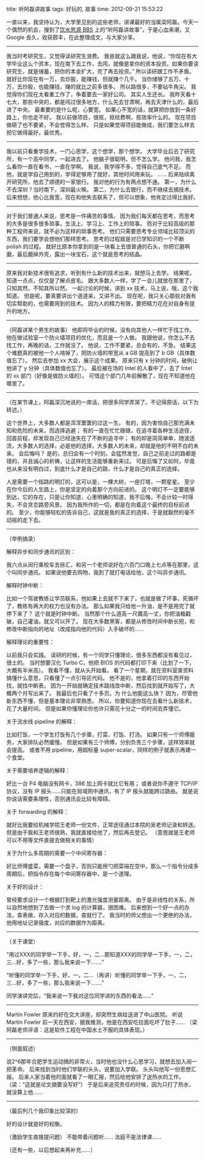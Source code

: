 title: 听阿磊讲故事
tags: 好玩的, 故事
time: 2012-09-21 15:53:22

一直以来，我坚持认为，大学里见到的这些老师，讲课最好的当属梁阿磊。今天一个偶然的机会，搜到了[饮水思源 BBS](http://bbs.sjtu.edu.cn) 上的“听阿磊讲故事”，于是心血来潮，又 Google 良久，收获颇丰，在此整理成文，与大家分享。

-----

我当时考研究生，又觉得读研究生浪费。
我爸就这么跟我说，他说，“你现在有大学毕业这么个资本，现在南下去工作，去闯，就像是拿你的资本投资。如果你要读研究生，就是储蓄，把你的本金扩大，完了再去投资。”
所以读研跟工作不矛盾。
就好比你现在有一万，去炒股，能赚钱，但就赚个几千。
当你储够了五万、十万，去炒股，也能赚钱，赚的就比之前多很多。
所以路很多，不要钻牛角尖。
我觉得你们现在太看重工作了，争着要去一家好公司。
其实人生还长。
我昨天看十七大，那些中央的，都是闯过很多地方，什么先去甘肃啊，再去天津什么的，最后进了中央。
最重要的是什么呢，心要宽。
如果心不宽的话，就算把你放到一条好路上，你也走不好。
我以前做项目，很抠，抠经费啊，抠效率什么的。
现在项目做砸了也不要紧，不会觉得怎么样。
只是如果觉得项目能做成，我们要怎么样去把它做得最好，最优秀。

-----

我以前只看重学技术，一门心思学，这个想学，那个想学。
大学毕业后去了研究所，有一个高中同学，一起进去了。
他脑子很聪明，但不怎么学。
他问我，我怎么看你一直在看书，一直在学啊。
我说，我学得不多，觉得自己底气不足。
而他，就是学自己用到的，学得足够用了就好，其他时间用来玩。
……
后来陆续离开研究所，他去了顺德的一家银行。
我对他的行为有两点想不通。
第一，为什么不去深圳？当时南下，深圳最火嘛。
第二，为什么去银行，而不继续去搞技术。
后来想想，他心比我宽，现在和他失去联系了，但可以想象，他肯定过得比我好。

-----

对于我们普通人来说，思考是一件痛苦的事情。
因为我们每天都在思考，而思考的大多是很多很多琐事，生活上、学习上、工作上的琐事。
而对于比较高级的那种工程师来说，就不必为这样的琐事思考。
他们只需要思考专业领域比较顶尖的东西，我们要学会想他们那样思考。
思考的过程就是对已学知识的一个不断 polish 的过程。
就好比原本你拿到的是一块看上去很普通的石头，你把它磨啊磨，最后磨掉外壳，露出一块宝石，这个就是思考的结晶。

-----

原来我对新技术很有追求，听到有什么新的技术出来，就想马上去学。
结果呢，知道一点点，仅仅是了解点皮毛。
跟大多数人一样，学了一会儿就放在那里了，只知其然，不知其所以然。
一起讨论的时候，讲到 xx 技术，马上说，哦，这个我知道。
但是呢，要真要讲出个道道来，又讲不出。
现在呢，我只关心那些对我有切实帮助的，也需要用到的技术。
因为人的精力有限，要把精力花在对自身有提升的地方。

-----

（阿磊讲某个男生的故事）
他即将毕业的时候，没有向其他人一样忙于找工作。
他在做试验室一个防火墙项目的优化，而且是一个人做。
我跟他说，你怎么不去找工作，再晚的话，工作就没了。
他说，工作不要紧，总会有的，不急。
结果这个难题真的被他一个人啃掉了，把防火墙的带宽从 a GB 提高到了 b GB（具体数值忘了）。
然后去参加 xx 大会，展示这个成果。
原来只有 x 分钟的时间，破例让他讲了 y 分钟（具体数值也忘了）。
最后被在场的 Intel 的人看中了，去了 Intel 的 xx 部门（好像是做防火墙的）。
可惜这个部门几年前解散了，现在不知道他在哪里了。

-----

（在某节课上，阿磊深沉地说的一席话，把很多同学弄哭了。不记得原话，以下为转述。）

这个世界上，大多数人都是浑浑噩噩的过这一生。
有的，因为害怕自己那充满未知和危险的未来，而选择逃避；
有的一直在忙忙碌碌，在追寻着各种生活途径，回首前程，却发现自己已经迷失在了不断的追寻中；
有的却是简简单单，随波逐流，大多数人的选择，必是他的选择，大多数人的未来，却就是他的不明不白的未来。
会后悔吗？
是的，总归会有一个时刻，会猛然发觉，自己之前走过的路都是错的，并且诚心的祈祷，让这样的生活能够重新来过。
可是后悔了又如何，毕竟也从来没有明白过，到底什么才是自己的路，什么才是自己的真正的选择。

人是需要一个指路的明灯的，这可以是，一棵大树，一座灯塔，一颗星星。
至少在你今后的人生路上，你是坚定的向着那个方向前进的。
这个明灯不一定要能够到达，它的存在，只是让你知道，心里明确的知道，我不后悔，不会计较一时得失，不会贪恋路旁风景。
因为我所作的一切，都是在向着这个最终的目标前进的。
至少，你能够轻松的告诉自己，这就是我的真正的选择，于是就毅然的毫不动摇的走下去。

-----

（举例摘录）

解释异步和同步通讯的区别：

我六点从闵行乘校车去徐汇，和另一个老师说好在六百门口晚上七点等在那里，这个叫同步通讯。
如果说他要去购物，我到了就打电话给他，这个叫异步通讯。

解释时钟中断：

比如一个驾驶教练让学员联系，他如果上去就不下来了，也就是做了坏事，死循环了，教练有再大的权力也没有办法。
那么如果我只给他一升油，是不是用完了就停下来了？
这个就是时钟中断。
当然那个什么道高一尺魔高一丈，你把油箱戳破，自己灌油，就又可以开了。
现在大多数黑客，都是从修改时间中断长短，和修改中断指向的地址（改成指向他的代码）入手破坏的……

解释理论的重要性：

以前我只会实践。
读研的时候，有一个同学只懂理论，很多东西都没有看见过，很土的。
当时想要汉化 Turbo C，他把 BIOS 的代码都打印下来（比划了一下，大概有半米高）。
我看不懂，就从头开始看。
看了一个星期，就在资料室查资料搞懂什么意思，只看懂了一点引导区代码。
他不是的，他拿着打印的东西开始找，就找中断表。
因为一开始就确定技术路线改中断，然后找到就开始写了，大概两个月写出来了。
我最后也只看了十多页。为
什么他能这么快？
因为，尽管他新东西不懂，但是基本理论非常熟悉。
所以，你要知道你现在去看什么新技术，花了大量时间。
但是如果你懂理论你也许只需花十分之一的时间去弄懂它。 

关于流水线 pipeline 的解释：

比如打饭，一个学生打饭有几个步骤，打菜、打饭、打汤。
如果只有一个师傅服务，大家排队必然缓慢。
但是如果有三个师傅，分别负责三个步骤，这样效率就会提高。
或者不用 pipeline，用超标量 super-scalar，同样的例子就表示再建一个食堂。

关于需要培养逻辑的解释：

好比一台 P4 电脑没有网卡，386 加上网卡就比它有用；
或者说你不遵守 TCP/IP 协议，没有 IP 报头……只能在局域网中通讯，有了 IP 报头就能跨过路由。
就是说你说话需要条理性，否则通讯会比较有障碍。

关于 forwarding 的解释：

就好比我要给机械学院王老师一份文件，正常途径通过本院的吴老师记录和转送。
但是由于我和王老师很熟，我就直接给他了，然后再去登记。
（意思就是王老师可以不用等文件直接去做相关的事情）

关于为什么多周期的需要一个中间寄存器：

好比师傅盛菜，需要一个盘子，否则只能用勺把菜端在空中，那么一个指令分成多周期后，把指令存在每个中间寄存器中，是一个道理。

关于好的设计：

曾经要求设计一个根据打到靶上的激光强度测量距离。
由于是非线性的关系，所以自然地想到了去做一个求 log 的计算器，很困难。
后来想到一个好一点的办法，查表做，存入对应的数据，查就行了。
我当时的师父想出一个更绝的办法，他用地址记录强度，对应的数据作为距离。

-----

（关于课堂）

“用过XXX的同学举一下手，好，一，二...那知道XXX的同学举一下手，一，二，三...好，多了一些，那么我来说一下.......”

“听懂的同学举一下手，好，一，二...（再讲）听懂的同学举一下手，一，二，三...好，多了一些，那么我来说一下.......”

同学演讲完后，“我来说一下我对这位同学讲的东西的看法……”

-----

Martin Fowler 原来约好在交大讲座，却突然生病给送进了中山医院。
听说 Martin Fowler 前一天在西安，据我推测，他是在西安吃拉面吃坏了肚子……
（梁阿磊老师评语：这是软件工程在中国水土不服的具体表现。）

-----

（侧面叙述）

说2^6那年合肥学生运动搞的非常火，当时他也没什么心思学习，就想去加入闹一把革命。
后来找到当时他们学联的头头，说要加入学联。
头头叫他写一份思想汇报。
后来人家当着他的面就看了一眼汇报，然后给他安排了送热水的工作。
（梁：“这就是论文摘要没写好”）
于是后来追究责任的时候，因为只打了热水，就没算上他……

-----

（最后列几个我印象比较深的）

好的设计就是好的权衡。

（激励学生直接提问题）
不能带着问题听……
法庭不是法律课……

（还有一些，以后想起来再补充……）

